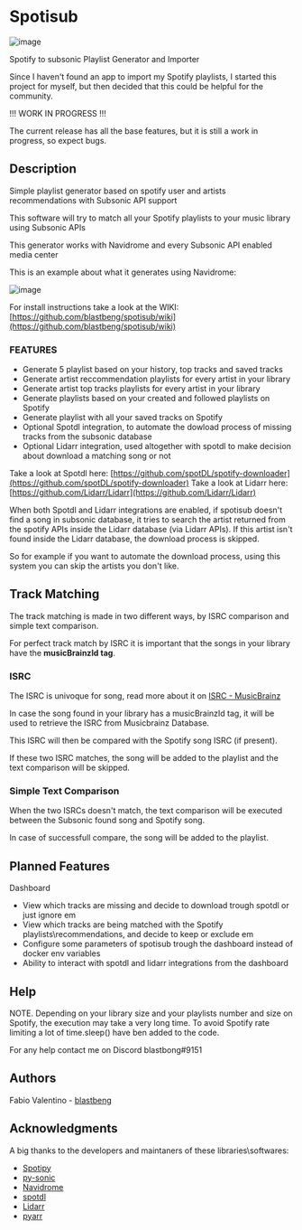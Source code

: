 # Spotisub
![image](https://github.com/user-attachments/assets/ad0740d9-e70c-4940-b98f-8d8b03deb200)

Spotify to subsonic Playlist Generator and Importer

Since I haven't found an app to import my Spotify playlists, I started this project for myself, but then decided that this could be helpful for the community. 

!!! WORK IN PROGRESS !!!

The current release has all the base features, but it is still a work in progress, so expect bugs.

## Description

Simple playlist generator based on spotify user and artists recommendations with Subsonic API support

This software will try to match all your Spotify playlists to your music library using Subsonic APIs

This generator works with Navidrome and every Subsonic API enabled media center 

This is an example about what it generates using Navidrome:

![image](https://github.com/user-attachments/assets/99f46930-2e8d-4330-aa73-10b094d0b70a)

For install instructions take a look at the WIKI: [https://github.com/blastbeng/spotisub/wiki](https://github.com/blastbeng/spotisub/wiki)


### FEATURES

* Generate 5 playlist based on your history, top tracks and saved tracks
* Generate artist reccommendation playlists for every artist in your library
* Generate artist top tracks playlists for every artist in your library
* Generate playlists based on your created and followed playlists on Spotify
* Generate playlist with all your saved tracks on Spotify
* Optional Spotdl integration, to automate the dowload process of missing tracks from the subsonic database
* Optional Lidarr integration, used altogether with spotdl to make decision about download a matching song or not

Take a look at Spotdl here: [https://github.com/spotDL/spotify-downloader](https://github.com/spotDL/spotify-downloader) 
Take a look at Lidarr here: [https://github.com/Lidarr/Lidarr](https://github.com/Lidarr/Lidarr)

When both Spotdl and Lidarr integrations are enabled, if spotisub doesn't find a song in subsonic database, it tries to search the artist returned from the spotify APIs inside the Lidarr database (via Lidarr APIs).
If this artist isn't found inside the Lidarr database, the download process is skipped.

So for example if you want to automate the download process, using this system you can skip the artists you don't like.

## Track Matching

The track matching is made in two different ways, by ISRC comparison and simple text comparison.

For perfect track match by ISRC it is important that the songs in your library have the **musicBrainzId tag**.

### ISRC
The ISRC is univoque for song, read more about it on [ISRC - MusicBrainz](https://musicbrainz.org/doc/ISRC)

In case the song found in your library has a musicBrainzId tag, it will be used to retrieve the ISRC from Musicbrainz Database.

This ISRC will then be compared with the Spotify song ISRC (if present).

If these two ISRC matches, the song will be added to the playlist and the text comparison will be skipped.

### Simple Text Comparison
When the two ISRCs doesn't match, the text comparison will be executed between the Subsonic found song and Spotify song.

In case of successfull compare, the song will be added to the playlist.

## Planned Features

Dashboard
* View which tracks are missing and decide to download trough spotdl or just ignore em
* View which tracks are being matched with the Spotify playlists\recommendations, and decide to keep or exclude em
* Configure some parameters of spotisub trough the dashboard instead of docker env variables
* Ability to interact with spotdl and lidarr integrations from the dashboard

## Help

NOTE. Depending on your library size and your playlists number and size on Spotify, the execution may take a very long time.
To avoid Spotify rate limiting a lot of time.sleep() have ben added to the code.


For any help contact me on Discord blastbong#9151

## Authors

Fabio Valentino - [blastbeng](https://github.com/blastbeng)

## Acknowledgments

A big thanks to the developers and maintaners of these libraries\softwares:
* [Spotipy](https://github.com/spotipy-dev/spotipy)
* [py-sonic](https://github.com/crustymonkey/py-sonic)
* [Navidrome](https://github.com/navidrome/navidrome)
* [spotdl](https://github.com/spotDL/spotify-downloader) 
* [Lidarr](https://github.com/Lidarr/Lidarr) 
* [pyarr](https://github.com/totaldebug/pyarr) 

